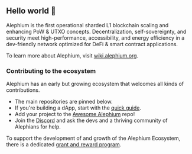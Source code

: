 ## Hello world 👋

Alephium is the first operational sharded L1 blockchain scaling and enhancing PoW & UTXO concepts. Decentralization, self-sovereignty, and security meet high-performance, accessibility, and energy efficiency in a dev-friendly network optimized for DeFi & smart contract applications.

To learn more about Alephium, visit [wiki.alephium.org](https://wiki.alephium.org/).

### Contributing to the ecosystem

Alephium has an early but growing ecosystem that welcomes all kinds of contributions.

- The main repositories are pinned below.
- If you're building a dApp, start with the [quick guide](https://wiki.alephium.org/dapps/Getting-Started).
- Add your project to the [Awesome Alephium](https://github.com/alephium/awesome-alephium) repo!
- Join the [Discord](https://discord.gg/JErgRBfRSB) and ask the devs and a thriving community of Alephians for help.

To support the development of and growth of the Alephium Ecosystem, there is a dedicated [grant and reward program](https://github.com/alephium/community/blob/master/Grant%26RewardProgram.md).
